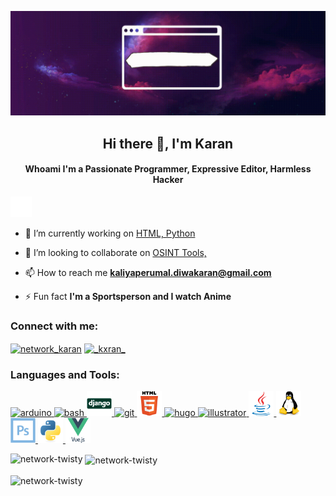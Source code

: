 <p align="left"> <img src="Banner.gif"/> </p>

<h2 align="center">
Hi there 👋, I'm Karan
</h2>

<h4 align="center">
  <b>Whoami</b> I'm a Passionate Programmer, Expressive Editor, Harmless Hacker
</h4>

[<img src="https://raw.githubusercontent.com/Delta456/Delta456/master/img/github.png" alt="github logo" width="34">](https://github.com/Network-Karan)

- 🔭 I’m currently working on [HTML, Python](https://github.com/Network-Twisty/Notepad)

- 👯 I’m looking to collaborate on [OSINT Tools,](https://github.com/Network-Twisty/Osintgram)

- 📫 How to reach me **kaliyaperumal.diwakaran@gmail.com**

- ⚡ Fun fact **I'm a Sportsperson and I watch Anime**

<h3 align="left">Connect with me:</h3>
<p align="left">
<a href="https://twitter.com/network_karan" target="blank"><img align="center" src="https://raw.githubusercontent.com/rahuldkjain/github-profile-readme-generator/master/src/images/icons/Social/twitter.svg" alt="network_karan" height="30" width="40" /></a>
<a href="https://instagram.com/_kxran_" target="blank"><img align="center" src="https://raw.githubusercontent.com/rahuldkjain/github-profile-readme-generator/master/src/images/icons/Social/instagram.svg" alt="_kxran_" height="30" width="40" /></a>
</p>

<h3 align="left">Languages and Tools:</h3>
<p align="left"> <a href="https://www.arduino.cc/" target="_blank"> <img src="https://cdn.worldvectorlogo.com/logos/arduino-1.svg" alt="arduino" width="40" height="40"/> </a> <a href="https://www.gnu.org/software/bash/" target="_blank"> <img src="https://www.vectorlogo.zone/logos/gnu_bash/gnu_bash-icon.svg" alt="bash" width="40" height="40"/> </a> <a href="https://www.djangoproject.com/" target="_blank"> <img src="https://raw.githubusercontent.com/devicons/devicon/master/icons/django/django-original.svg" alt="django" width="40" height="40"/> </a> <a href="https://git-scm.com/" target="_blank"> <img src="https://www.vectorlogo.zone/logos/git-scm/git-scm-icon.svg" alt="git" width="40" height="40"/> </a> <a href="https://www.w3.org/html/" target="_blank"> <img src="https://raw.githubusercontent.com/devicons/devicon/master/icons/html5/html5-original-wordmark.svg" alt="html5" width="40" height="40"/> </a> <a href="https://gohugo.io/" target="_blank"> <img src="https://api.iconify.design/logos-hugo.svg" alt="hugo" width="40" height="40"/> </a> <a href="https://www.adobe.com/in/products/illustrator.html" target="_blank"> <img src="https://www.vectorlogo.zone/logos/adobe_illustrator/adobe_illustrator-icon.svg" alt="illustrator" width="40" height="40"/> </a> <a href="https://www.java.com" target="_blank"> <img src="https://raw.githubusercontent.com/devicons/devicon/master/icons/java/java-original.svg" alt="java" width="40" height="40"/> </a> <a href="https://www.linux.org/" target="_blank"> <img src="https://raw.githubusercontent.com/devicons/devicon/master/icons/linux/linux-original.svg" alt="linux" width="40" height="40"/> </a> <a href="https://www.photoshop.com/en" target="_blank"> <img src="https://raw.githubusercontent.com/devicons/devicon/master/icons/photoshop/photoshop-line.svg" alt="photoshop" width="40" height="40"/> </a> <a href="https://www.python.org" target="_blank"> <img src="https://raw.githubusercontent.com/devicons/devicon/master/icons/python/python-original.svg" alt="python" width="40" height="40"/> </a> <a href="https://vuejs.org/" target="_blank"> <img src="https://raw.githubusercontent.com/devicons/devicon/master/icons/vuejs/vuejs-original-wordmark.svg" alt="vuejs" width="40" height="40"/> </a> </p>

<p><img align="left" src="https://github-readme-stats.vercel.app/api/top-langs?username=network-twisty&show_icons=true&locale=en&layout=compact" alt="network-twisty" /></p>

<p>&nbsp;<img align="center" src="https://github-readme-stats.vercel.app/api?username=network-twisty&show_icons=true&locale=en" alt="network-twisty" /></p>

<p><img align="center" src="https://github-readme-streak-stats.herokuapp.com/?user=network-twisty&" alt="network-twisty" /></p>

